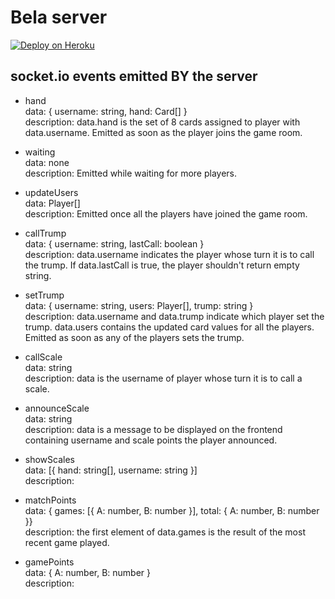 # Bela server

[![Deploy on Heroku](https://www.herokucdn.com/deploy/button.png)](https://heroku.com/deploy)

## socket.io events emitted BY the server

- hand  
data: { username: string, hand: Card[] }  
description: data.hand is the set of 8 cards assigned to player with data.username. Emitted as soon as the player joins the game room.

- waiting  
data: none  
description: Emitted while waiting for more players.

- updateUsers  
data: Player[]  
description: Emitted once all the players have joined the game room.

- callTrump  
data: { username: string, lastCall: boolean }  
description: data.username indicates the player whose turn it is to call the trump. If data.lastCall is true, the player shouldn't return empty string.

- setTrump  
data: { username: string, users: Player[], trump: string }  
description: data.username and data.trump indicate which player set the trump. data.users contains the updated card values for all the players. Emitted as soon as any of the players sets the trump.

- callScale  
data: string  
description: data is the username of player whose turn it is to call a scale.

- announceScale  
data: string  
description: data is a message to be displayed on the frontend containing username and scale points the player announced.

- showScales  
data: [{ hand: string[], username: string }]  
description:

- matchPoints  
data: { games: [{ A: number, B: number }], total: { A: number, B: number }}  
description: the first element of data.games is the result of the most recent game played.

- gamePoints  
data: { A: number, B: number }  
description: